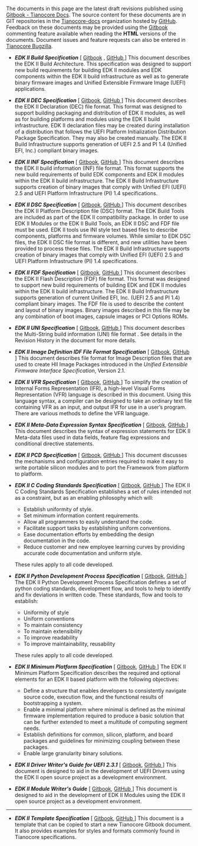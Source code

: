 The documents in this page are the latest draft revisions published using [Gitbook - Tianocore Docs](https://app.gitbook.com/@edk2-docs/spaces/).
The source content for these documents are in GIT repositories in the
[Tianocore-docs](https://github.com/tianocore-docs) organization hosted by [GitHub](https://github.com).
Feedback on these documents may be provided using the [Gitbook](https://www.gitbook.com) commenting feature
available when reading the **HTML** versions of the documents. Document issues and feature requests can also
be entered in [Tianocore Bugzilla](https://bugzilla.tianocore.org).

* **_EDK II Build Specification_** \[ 
[Gitbook](https://edk2-docs.gitbook.io/edk-ii-build-specification/) ,
[GitHub ](https://github.com/tianocore-docs/edk2-BuildSpecification)
\] This document describes the EDK II Build Architecture. This specification was
designed to support new build requirements for building EDK II modules and EDK
components within the EDK II build infrastructure as well as to generate binary
firmware images and Unified Extensible Firmware Image (UEFI) applications.

* **_EDK II DEC Specification_** \[
[Gitbook](https://edk2-docs.gitbook.io/edk-ii-dec-specification),
[GitHub ](https://github.com/tianocore-docs/edk2-DecSpecification)
\] This document describes the EDK II Declaration (DEC) file format. This format 
was designed to support building packaging and distribution of EDK II modules,
as well as for building platforms and modules using the EDK II build infrastructure.
EDK II declaration files may be created during installation of a distribution that
follows the UEFI Platform Initialization Distribution Package Specification. They 
may also be created manually.  The EDK II Build Infrastructure supports generation
of UEFI 2.5 and PI 1.4 (Unified EFI, Inc.) compliant binary images.

* **_EDK II INF Specification_** \[
[Gitbook](https://edk2-docs.gitbook.io/edk-ii-inf-specification),
[GitHub ](https://github.com/tianocore-docs/edk2-InfSpecification)
\] This document describes the EDK II build information (INF) file format. This format 
supports the new build requirements of build EDK components and EDK II modules within
the EDK II build infrastructure. The EDK II Build Infrastructure supports creation of
binary images that comply with Unified EFI (UEFI) 2.5 and UEFI Platform Infrastructure
(PI) 1.4 specifications.

* **_EDK II DSC Specification_** \[
[Gitbook](https://edk2-docs.gitbook.io/edk-ii-dsc-specification/details),
[GitHub ](https://github.com/tianocore-docs/edk2-DscSpecification)
\] This document describes the EDK II Platform Description file (DSC) format. The EDK Build Tools
are included as part of the EDK II compatibility package. In order to use EDK II Modules or the
EDK II Build Tools, an EDK II DSC and FDF file must be used. EDK II tools use INI style text based
files to describe components, platforms and firmware volumes. While similar to EDK DSC files, the
EDK II DSC file format is different, and new utilities have been provided to process these files.
The EDK II Build Infrastructure supports creation of binary images that comply with Unified EFI
(UEFI) 2.5 and UEFI Platform Infrastructure (PI) 1.4 specifications.

* **_EDK II FDF Specification_** \[
[Gitbook](https://edk2-docs.gitbook.io/edk-ii-fdf-specification),
[GitHub ](https://github.com/tianocore-docs/edk2-FdfSpecification)
\] This document describes the EDK II Flash Description (FDF) file format. This format was
designed to support new build requirements of building EDK and EDK II modules within the
EDK II build infrastructure. The EDK II Build Infrastructure supports generation of current
Unified EFI, Inc. (UEFI 2.5 and PI 1.4) compliant binary images. The FDF file is used to
describe the content and layout of binary images. Binary images described in this file may
be any combination of boot images, capsule images or PCI Options ROMs.

* **_EDK II UNI Specification_** \[
[Gitbook](https://edk2-docs.gitbook.io/edk-ii-uni-specification),
[GitHub ](https://github.com/tianocore-docs/edk2-UniSpecification)
\] This document describes the Multi-String build information (UNI) file format . See details
in the Revision History in the document for more details.

* **_EDK II Image Definition IDF File Format Specification_** \[
[Gitbook](https://edk2-docs.gitbook.io/edk-ii-idf-specification),
[GitHub ](https://github.com/tianocore-docs/edk2-IdfSpecification)
\] This document describes file format for Image Description files that are used
to create HII Image Packages introduced in the _Unified Extensible Firmware
Interface Specification_, Version 2.1.

* **_EDK II VFR Specification_** \[
[Gitbook](https://edk2-docs.gitbook.io/edk-ii-vfr-specification),
[GitHub ](https://github.com/tianocore-docs/edk2-VfrSpecification)
\] To simplify the creation of Internal Forms Representation (IFR), a high-level Visual Forms
Representation (VFR) language is described in this document. Using this language syntax, a
compiler can be designed to take an ordinary text file containing VFR as an input, and output
IFR for use in a user’s program. There are various methods to define the VFR language.

* **_EDK II Meta-Data Expression Syntax Specification_** \[
[Gitbook](https://edk2-docs.gitbook.io/edk-ii-meta-data-expression-syntax-specification),
[GitHub ](https://github.com/tianocore-docs/edk2-MetaDataExpressionSyntaxSpecification)
\] This document describes the syntax of expression statements for EDK II Meta-data files
used in data fields, feature flag expressions and conditional directive statements.

* **_EDK II PCD Specification_** \[
[Gitbook](https://edk2-docs.gitbook.io/edk-ii-pcd-specification),
[GitHub ](https://github.com/tianocore-docs/edk2-PcdSpecification)
\] This document discusses the mechanisms and configuration entries required to make it 
easy to write portable silicon modules and to port the Framework from platform to platform.

* **_EDK II C Coding Standards Specification_** \[
[Gitbook](https://edk2-docs.gitbook.io/edk-ii-c-coding-standards-specification),
[GitHub ](https://github.com/tianocore-docs/edk2-CCodingStandardsSpecification)
\] The EDK II C Coding Standards Specification establishes a set of rules intended not as
a constraint, but as an enabling philosophy which will:
  * Establish uniformity of style.
  * Set minimum information content requirements.
  * Allow all programmers to easily understand the code.
  * Facilitate support tasks by establishing uniform conventions.
  * Ease documentation efforts by embedding the design documentation in the code.
  * Reduce customer and new employee learning curves by providing accurate code documentation and uniform style.

  These rules apply to all code developed.

* **_EDK II Python Development Process Specification_** \[
[Gitbook](https://edk2-docs.gitbook.io/edk-ii-python-development-process-speicfication),
[GitHub ](https://github.com/tianocore-docs/edk2-PythonDevelopmentProcessSpecification)
\] The EDK II Python Development Process Specification defines a set of python
coding standards, development flow, and tools to help to identify and fix
deviations in written code. These standards, flow and tools to establish:
  * Uniformity of style
  * Uniform conventions
  * To maintain consistency
  * To maintain extensibility
  * To improve readability
  * To improve maintainability, reusability

  These rules apply to all code developed.

* **_EDK II Minimum Platform Specification_** \[
[Gitbook](https://edk2-docs.gitbook.io/edk-ii-minimum-platform-specification),
[GitHub ](https://github.com/tianocore-docs/edk2-MinimumPlatformSpecification)
\] The EDK II Minimum Platform Specification describes the required and optional elements for an EDK II based platform with the following objectives:
  * Define a structure that enables developers to consistently navigate source code, execution flow, and the functional results of bootstrapping a system.
  * Enable a minimal platform where minimal is defined as the minimal firmware implementation required to produce a basic solution that can be further extended to meet a multitude of computing segment needs.
  * Establish definitions for common, silicon, platform, and board packages and guidelines for minimizing coupling between these packages.
  * Enable large granularity binary solutions.

* **_EDK II Driver Writer's Guide for UEFI 2.3.1_** \[
[Gitbook](https://edk2-docs.gitbook.io/edk-ii-uefi-driver-writer-s-guide),
[GitHub ](https://github.com/tianocore-docs/edk2-UefiDriverWritersGuide)
\] This document is designed to aid in the development of UEFI Drivers using the EDK II open source
project as a development environment.

* **_EDK II Module Writer's Guide_** \[
[Gitbook](https://edk2-docs.gitbook.io/edk-ii-module-writer-s-guide),
[GitHub ](https://github.com/tianocore-docs/edk2-ModuleWriteGuide)
\] This document is designed to aid in the development of EDK II  Modules using the EDK II open source
project as a development environment.


---

* **_EDK II Template Specification_** \[
[Gitbook](https://edk2-docs.gitbook.io/edk-ii-template-specification),
[GitHub ](https://github.com/tianocore-docs/edk2-TemplateSpecification)
\] This document is a template that can be copied to start a new Tianocore Gitbook document.
It also provides examples for styles and formats commonly found in Tianocore specifications.
